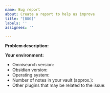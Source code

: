 ```yaml
---
name: Bug report
about: Create a report to help us improve
title: "[BUG]"
labels: ''
assignees: ''

---
```


<!--
Please, if possible and before filing an issue,
make sure that you have the latest available version of Omnisearch.
-->

**Problem description:**

<!-- Describe your problem in details. -->
<!-- If applicable, you can copy-paste the console logs (ctrl+shift+i in Obsidian) -->
<!-- and attach screenshots -->

**Your environment:**

- Omnisearch version:
- Obsidian version:
- Operating system: 
- Number of notes in your vault (approx.):
- Other plugins that may be related to the issue:
